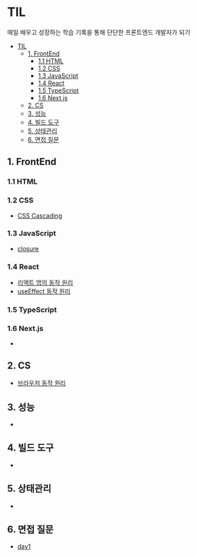 # TIL

매일 배우고 성장하는 학습 기록을 통해
단단한 프론트엔드 개발자가 되기

- [TIL](#til)
  - [1. FrontEnd](#1-frontend)
    - [1.1 HTML](#11-html)
    - [1.2 CSS](#12-css)
    - [1.3 JavaScript](#13-javascript)
    - [1.4 React](#14-react)
    - [1.5 TypeScript](#15-typescript)
    - [1.6 Next.js](#16-nextjs)
  - [2. CS](#2-cs)
  - [3. 성능](#3-성능)
  - [4. 빌드 도구](#4-빌드-도구)
  - [5. 상태관리](#5-상태관리)
  - [6. 면접 질문](#6-면접-질문)

## 1. FrontEnd
### 1.1 HTML

### 1.2 CSS
- [CSS Cascading](frontend/css/CSS%20Cascading.md)

### 1.3 JavaScript
- [closure](frontend/javascript/closure.md)

### 1.4 React
- [리액트 앱의 동작 원리](frontend/react/리액트%20앱의%20동작%20원리.md)
- [useEffect 동작 원리](frontend/react/useEffect%20동작%20원리.md)

### 1.5 TypeScript

### 1.6 Next.js
- 

## 2. CS
- [브라우저 동작 원리](frontend/computer-science/브라우저%20동작%20원리.md)

## 3. 성능
-

## 4. 빌드 도구
-

## 5. 상태관리
-

## 6. 면접 질문
- [day1](frontend/interview/day1.md)